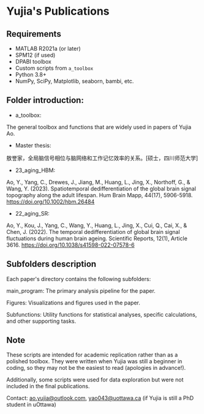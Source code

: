 # Yujia's Publications

## Requirements
- MATLAB R2021a (or later)
- SPM12 (if used)
- DPABI toolbox
- Custom scripts from `a_toolbox`
- Python 3.8+
- NumPy, SciPy, Matplotlib, seaborn, bambi, etc.



## Folder introduction: 

- a_toolbox:

The general toolbox and functions that are widely used in papers of Yujia Ao.

- Master thesis: 

敖誉家，全局脑信号相位与脑网络和工作记忆效率的关系。[硕士，四川师范大学]

- 23_aging_HBM: 

Ao, Y., Yang, C., Drewes, J., Jiang, M., Huang, L., Jing, X., Northoff, G., & Wang, Y. (2023). Spatiotemporal dedifferentiation of the global brain signal topography along the adult lifespan. Hum Brain Mapp, 44(17), 5906-5918. https://doi.org/10.1002/hbm.26484

- 22_aging_SR: 

Ao, Y., Kou, J., Yang, C., Wang, Y., Huang, L., Jing, X., Cui, Q., Cai, X., & Chen, J. (2022). The temporal dedifferentiation of global brain signal fluctuations during human brain ageing. Scientific Reports, 12(1), Article 3616. https://doi.org/10.1038/s41598-022-07578-6

## Subfolders description
Each paper's directory contains the following subfolders:

main_program: The primary analysis pipeline for the paper.

Figures: Visualizations and figures used in the paper.

Subfunctions: Utility functions for statistical analyses, specific calculations, and other supporting tasks.

## Note
These scripts are intended for academic replication rather than as a polished toolbox. They were written when Yujia was still a beginner in coding, so they may not be the easiest to read (apologies in advance!).

Additionally, some scripts were used for data exploration but were not included in the final publications.

Contact: ao.yujia@outlook.com, yao043@uottawa.ca (if Yujia is still a PhD student in uOttawa)










